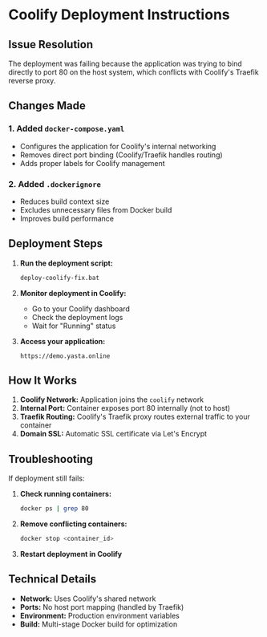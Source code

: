 # Coolify Deployment Instructions

## Issue Resolution

The deployment was failing because the application was trying to bind directly to port 80 on the host system, which conflicts with Coolify's Traefik reverse proxy.

## Changes Made

### 1. Added `docker-compose.yaml`
- Configures the application for Coolify's internal networking
- Removes direct port binding (Coolify/Traefik handles routing)
- Adds proper labels for Coolify management

### 2. Added `.dockerignore`
- Reduces build context size
- Excludes unnecessary files from Docker build
- Improves build performance

## Deployment Steps

1. **Run the deployment script:**
   ```bash
   deploy-coolify-fix.bat
   ```

2. **Monitor deployment in Coolify:**
   - Go to your Coolify dashboard
   - Check the deployment logs
   - Wait for "Running" status

3. **Access your application:**
   ```
   https://demo.yasta.online
   ```

## How It Works

1. **Coolify Network:** Application joins the `coolify` network
2. **Internal Port:** Container exposes port 80 internally (not to host)
3. **Traefik Routing:** Coolify's Traefik proxy routes external traffic to your container
4. **Domain SSL:** Automatic SSL certificate via Let's Encrypt

## Troubleshooting

If deployment still fails:

1. **Check running containers:**
   ```bash
   docker ps | grep 80
   ```

2. **Remove conflicting containers:**
   ```bash
   docker stop <container_id>
   ```

3. **Restart deployment in Coolify**

## Technical Details

- **Network:** Uses Coolify's shared network
- **Ports:** No host port mapping (handled by Traefik)
- **Environment:** Production environment variables
- **Build:** Multi-stage Docker build for optimization
